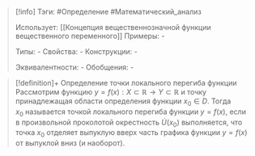 > [!info]
> Тэги: #Определение #Математический_анализ  
> 
> Использует: [[Концепция вещественнозначной функции вещественного переменного]]
> Примеры: *-*
> 
> Типы: *-*
> Свойства: *-*
> Конструкции: *-*
> 
> Эквивалентности: *-*
> Обобщения: *-*

> [!definition]+ Определение точки локального перегиба функции
> Рассмотрим функцию $y = f(x):X \subset \mathbb{R}\rightarrow Y \subset \mathbb{R}$ и точку принадлежащая области определения функции $x_0 \in D$. Тогда $x_{0}$ называется точкой локального перегиба функции ${\displaystyle y=f(x),}$ если в произвольной проколотой окрестность ${\displaystyle {\dot {U}}(x_{0})}$ выполняется, что точка $x_0$ отделяет выпуклую вверх часть графика функции $y=f(x)$ от выпуклой вниз (и наоборот).
